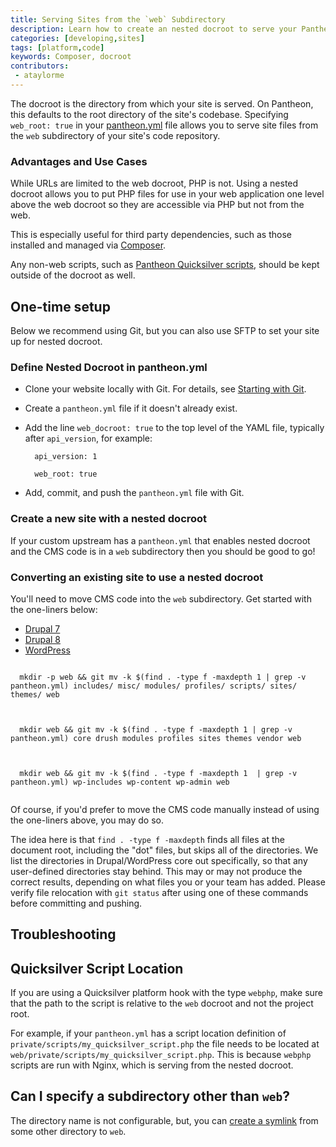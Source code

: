 ```yaml
---
title: Serving Sites from the `web` Subdirectory
description: Learn how to create an nested docroot to serve your Pantheon site from.
categories: [developing,sites]
tags: [platform,code]
keywords: Composer, docroot
contributors:
 - ataylorme
---
```


The docroot is the directory from which your site is served. On Pantheon, this defaults to the root directory of the site's codebase. Specifying `web_root: true` in your [pantheon.yml](/docs/pantheon-yml) file allows you to serve site files from the `web` subdirectory of your site's code repository.

### Advantages and Use Cases
While URLs are limited to the web docroot, PHP is not. Using a nested docroot allows you to put PHP files for use in your web application one level above the web docroot so they are accessible via PHP but not from the web.

This is especially useful for third party dependencies, such as those installed and managed via [Composer](https://getcomposer.org/).

Any non-web scripts, such as [Pantheon Quicksilver scripts](https://github.com/pantheon-systems/quicksilver-examples), should be kept outside of the docroot as well.

## One-time setup

Below we recommend using Git, but you can also use SFTP to set your site up for nested docroot.

### Define Nested Docroot in pantheon.yml

- Clone your website locally with Git. For details, see [Starting with Git](https://pantheon.io/docs/git/).
- Create a `pantheon.yml` file if it doesn't already exist.
- Add the line `web_docroot: true` to the top level of the YAML file, typically after `api_version`, for example:
  ```
    api_version: 1

    web_root: true
  ```

- Add, commit, and push the `pantheon.yml` file with Git.

### Create a new site with a nested docroot

If your custom upstream has a `pantheon.yml` that enables nested docroot and the CMS code is in a `web` subdirectory then you should be good to go!

### Converting an existing site to use a nested docroot


You'll need to move CMS code into the `web` subdirectory. Get started with the one-liners below:

<!-- Nav tabs -->
<ul class="nav nav-tabs" role="tablist">
  <li role="presentation" class="active"><a href="#d7" aria-controls="d7" role="tab" data-toggle="tab">Drupal 7</a></li>
  <li role="presentation"><a href="#d8" aria-controls="d8" role="tab" data-toggle="tab">Drupal 8</a></li>
  <li role="presentation"><a href="#wp" aria-controls="wp" role="tab" data-toggle="tab">WordPress</a></li>
</ul>

<!-- Tab panes -->
<div class="tab-content">
  <div role="tabpanel" class="tab-pane" id="d7">
  <pre><code class="bash hljs">
  mkdir -p web && git mv -k $(find . -type f -maxdepth 1 | grep -v pantheon.yml) includes/ misc/ modules/ profiles/ scripts/ sites/ themes/ web
  </code></pre>
  </div>
  <div role="tabpanel" class="tab-pane active" id="d8">
  <pre><code class="bash hljs">
  mkdir web && git mv -k $(find . -type f -maxdepth 1 | grep -v pantheon.yml) core drush modules profiles sites themes vendor web
  </code></pre>
  </div>
  <div role="tabpanel" class="tab-pane" id="wp">
  <pre><code class="bash hljs">
  mkdir web && git mv -k $(find . -type f -maxdepth 1  | grep -v pantheon.yml) wp-includes wp-content wp-admin web
  </code></pre>
  </div>
</div>

Of course, if you'd prefer to move the CMS code manually instead of using the one-liners above, you may do so.

The idea here is that `find . -type f -maxdepth` finds all files at the document root, including the "dot" files, but skips all of the directories. We list the directories in Drupal/WordPress core out specifically, so that any user-defined directories stay behind. This may or may not produce the correct results, depending on what files you or your team has added. Please verify file relocation with `git status` after using one of these commands before committing and pushing.



## Troubleshooting

## Quicksilver Script Location
If you are using a Quicksilver platform hook with the type `webphp`, make sure that the path to the script is relative to the `web` docroot and not the project root.

For example, if your `pantheon.yml` has a script location definition of `private/scripts/my_quicksilver_script.php` the file needs to be located at `web/private/scripts/my_quicksilver_script.php`. This is because `webphp` scripts are run with Nginx, which is serving from the nested docroot.

## Can I specify a subdirectory other than `web`?

The directory name is not configurable, but, you can [create a symlink](/docs/assuming-write-access/#create-a-symbolic-link) from some other directory to `web`.
